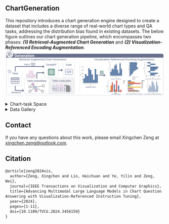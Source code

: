 ## ChartGeneration
This repository introduces a chart generation engine designed to create a dataset that includes a diverse range of real-world chart types and QA tasks, addressing the distribution bias found in existing datasets.
The below figure outlines our chart generation pipeline, which encompasses two phases: ***(1) Retrieval-Augmented Chart Generation*** and ***(2) Visualization-Referenced Encoding Augmentation***.
![data-generation-pipeline](./assets/pipeline.png)

<details>
  <summary>Chart-task Space</summary>
  
  ![chart-task-space](./assets/chart_task_space.png)

</details>
<details>
  <summary>Data Gallery</summary>

  ![chart-gallery-1](./assets/gallery1.png)

  ![chart-gallery-2](./assets/gallery2.png)
</details>

## Contact
If you have any questions about this work, please email Xingchen Zeng at xingchen.zeng@outlook.com.

## Citation
```
@article{zeng2024vis,
  author={Zeng, Xingchen and Lin, Haichuan and Ye, Yilin and Zeng, Wei},
  journal={IEEE Transactions on Visualization and Computer Graphics}, 
  title={Advancing Multimodal Large Language Models in Chart Question Answering with Visualization-Referenced Instruction Tuning}, 
  year={2024},
  pages={1-11},
  doi={10.1109/TVCG.2024.3456159}
}
```
